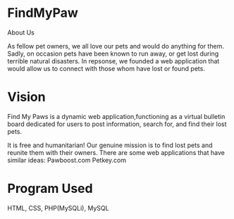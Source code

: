 # FindMyPaw
About Us

As fellow pet owners, we all love our pets and would do anything for them. Sadly, on occasion pets have been known to run away, or get lost during terrible natural disasters. In repsonse, we founded a web application that would allow us to connect with those whom have lost or found pets.

# Vision

Find My Paws is a dynamic web application,functioning as a virtual bulletin board dedicated for users to post information, search for, and find their lost pets.

It is free and humanitarian!
Our genuine mission is to find lost pets and reunite them with their owners.
There are some web applications that have similar ideas:
Pawboost.com
Petkey.com

# Program Used 
HTML, CSS, PHP(MySQLi), MySQL
